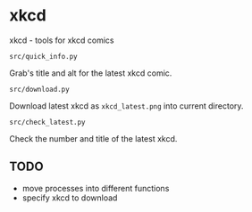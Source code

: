 # xkcd
 xkcd - tools for xkcd comics

    src/quick_info.py
Grab's title and alt for the latest xkcd comic.

    src/download.py
Download latest xkcd as `xkcd_latest.png` into current directory.

    src/check_latest.py
Check the number and title of the latest xkcd.

## TODO

- move processes into different functions
- specify xkcd to download